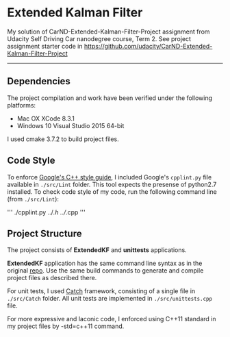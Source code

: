 # Extended Kalman Filter

My solution of CarND-Extended-Kalman-Filter-Project assignment from Udacity Self Driving Car nanodegree course, Term 2. See project assignment starter code in https://github.com/udacity/CarND-Extended-Kalman-Filter-Project

---

## Dependencies

The project compilation and work have been verified under the following platforms: 
* Mac OX XCode 8.3.1 
* Windows 10 Visual Studio 2015 64-bit

I used cmake 3.7.2 to build project files.

## Code Style

To enforce [Google's C++ style guide](https://google.github.io/styleguide/cppguide.html), I included Google's `cpplint.py` file available in `./src/Lint` folder. This tool expects the presense of python2.7 installed. To check code style of my code, run the following command line (from `./src/Lint`):

'''
./cpplint.py ../*.h ../*.cpp
'''

## Project Structure

The project consists of **ExtendedKF** and **unittests** applications.

**ExtendedKF** application has the same command line syntax as in the original [repo](https://github.com/udacity/CarND-Extended-Kalman-Filter-Project). Use the same build commands to generate and compile project files as described there.

For unit tests, I used [Catch](https://github.com/philsquared/Catch) framework, consisting of a single file in `./src/Catch` folder. All unit tests are implemented in `./src/unittests.cpp` file.

For more expressive and laconic code, I enforced using C++11 standard in my project files by -std=c++11 command.

